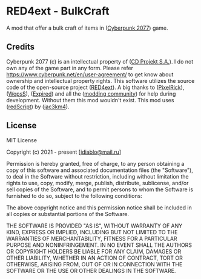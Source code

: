 # RED4ext - BulkCraft

A mod that offer a bulk craft of items in ([Cyberpunk 2077](https://www.cyberpunk.net)) game.

## Credits

Cyberpunk 2077 (c) is an intellectual property of ([CD Projekt S.A.](https://cdprojektred.com/)). I do not own any of the game part in any form. Please refer https://www.cyberpunk.net/en/user-agreement/ to get know about ownership and intellectual property rights.
This software utilizes the source code of the open-source project ([RED4ext](https://github.com/WopsS/RED4ext)). A big thanks to ([PixelRick](https://github.com/PixelRick)), ([WopsS](https://github.com/WopsS)), ([Expired](https://github.com/expired6978)) and all the ([modding community](https://discord.gg/Epkq79kd96)) for help during development. Without them this mod wouldn't exist.
This mod uses ([redScript](https://github.com/jac3km4/redscript)) by ([jac3km4](https://github.com/jac3km4)).

## License

MIT License

Copyright (c) 2021 - present [jdiablo@mail.ru]

Permission is hereby granted, free of charge, to any person obtaining a copy
of this software and associated documentation files (the "Software"), to deal
in the Software without restriction, including without limitation the rights
to use, copy, modify, merge, publish, distribute, sublicense, and/or sell
copies of the Software, and to permit persons to whom the Software is
furnished to do so, subject to the following conditions:

The above copyright notice and this permission notice shall be included in all
copies or substantial portions of the Software.

THE SOFTWARE IS PROVIDED "AS IS", WITHOUT WARRANTY OF ANY KIND, EXPRESS OR
IMPLIED, INCLUDING BUT NOT LIMITED TO THE WARRANTIES OF MERCHANTABILITY,
FITNESS FOR A PARTICULAR PURPOSE AND NONINFRINGEMENT. IN NO EVENT SHALL THE
AUTHORS OR COPYRIGHT HOLDERS BE LIABLE FOR ANY CLAIM, DAMAGES OR OTHER
LIABILITY, WHETHER IN AN ACTION OF CONTRACT, TORT OR OTHERWISE, ARISING FROM,
OUT OF OR IN CONNECTION WITH THE SOFTWARE OR THE USE OR OTHER DEALINGS IN THE
SOFTWARE.
